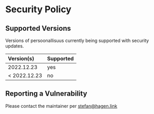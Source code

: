 # Security Policy

## Supported Versions

Versions of persoonallisuus currently being supported with security updates.

| Version(s)   | Supported |
|:------------ |:--------- |
| 2022.12.23   | yes       |
| < 2022.12.23 | no        |

## Reporting a Vulnerability

Please contact the maintainer per stefan@hagen.link
